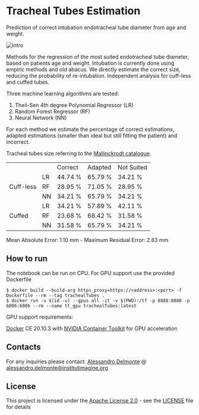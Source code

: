 # Tracheal Tubes Estimation

Prediction of correct intubation endotracheal tube diameter from age and weight.

![intro](https://i.imgur.com/MyIPYpb.jpg)

Methods for the regression of the most suited endotracheal tube diameter, based on patients age and weight. Intubation is currently
done using empiric methods and old abacus. We directly estimate the correct size, reducing the probability of re-intubation.
Independent analysis for cuff-less and cuffed tubes.

Three machine learning algorithms are tested:
1. Theil-Sen 4th degree Polynomial Regressor (LR)
2. Random Forest Regressor (RF)
3. Neural Network (NN)

For each method we estimate the percentage of correct estimations, adapted estimations (smaller than ideal but
still fitting the patient) and incorrect.

Tracheal tubes size referring to the [Mallinckrodt catalogue](https://akinglobal.com.tr/uploads/subdir-141-4/covidien%20Tracheal-Tubes-Airway-Product-Catalogue.pdf).

<table>
    <tr>
        <td></td>
        <td></td>
        <td>Correct</td>
        <td>Adapted</td>
        <td>Not Suited</td>
    </tr>
    <tr><td rowspan="4">Cuff-less</td></tr>
    <tr>
        <td>LR</td>
        <td>44.74 %</td>
        <td>65.79 %</td>
        <td>34.21 %</td>
    </tr>
    <tr>
        <td>RF</td>
        <td>28.95 %</td>
        <td>71.05 %</td>
        <td>28.95 %</td>
    </tr>
    <tr>
        <td>NN</td>
        <td>34.21 %</td>
        <td>65.79 %</td>
        <td>34.21 %</td>
    </tr>
    <tr><td rowspan="4">Cuffed</td></tr>
    <tr>
        <td>LR</td>
        <td>34.21 %</td>
        <td>57.89 %</td>
        <td>42.11 %</td>
    </tr>
    <tr>
        <td>RF</td>
        <td>23.68 %</td>
        <td>68.42 %</td>
        <td>31.58 %</td>
    </tr>
    <tr>
        <td>NN</td>
        <td>31.58 %</td>
        <td>65.79 %</td>
        <td>34.21 %</td>
    </tr>
</table>

Mean Absolute Error: 1.10 mm - Maximum Residual Error: 2.83 mm

## How to run

The notebook can be run on CPU. For GPU support use the provided Dockerfile
```shell
$ docker build --build-arg https_proxy=https://<address>:<port> -f Dockerfile --rm --tag trachealTubes .
$ docker run -u $(id -u) --gpus all -it -v $(PWD):/tf -p 8888:8888 -p 6006:6006 --rm --name tt_gpu trachealTubes:latest
```

GPU support requirements:

[Docker](https://www.docker.com) CE 20.10.3 with [NVIDIA Container Toolkit](https://github.com/NVIDIA/nvidia-docker) for GPU acceleration

## Contacts

For any inquiries please contact: 
[Alessandro Delmonte](https://aledelmo.github.io) @ [alessandro.delmonte@institutimagine.org](mailto:alessandro.delmonte@institutimagine.org)

## License

This project is licensed under the [Apache License 2.0](LICENSE) - see the [LICENSE](LICENSE) file for
details